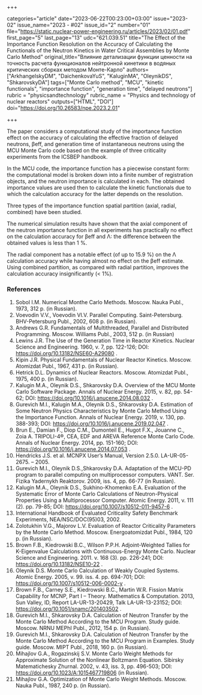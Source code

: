 +++

categories="article"
date="2023-06-22T00:23:00+03:00"
issue="2023-02"
issue_name="2023 - #02"
issue_id="2"
number="01"
file="https://static.nuclear-power-engineering.ru/articles/2023/02/01.pdf"
first_page="5"
last_page="13"
udc="621.039.51"
title="The Effect of the Importance Function Resolution on the Accuracy of Calculating the Functionals of the Neutron Kinetics in Water Critical Assemblies by Monte Carlo Method"
original_title="Влияние детализации функции ценности на точность расчета функционалов нейтронной кинетики в водяных критических сборках методом Монте-Карло"
authors=["ArkhangelskyDM", "DaichenkovaYuS", "KaluginMA", "OleynikDS", "ShkarovskyDA"]
tags=["Monte Carlo method", "MCU", "kinetic functionals", "importance function", "generation time", "delayed neutrons"]
rubric = "physicsandtechnology"
rubric_name = "Physics and technology of nuclear reactors"
outputs=["HTML", "DOI"]
doi="https://doi.org/10.26583/npe.2023.2.01"

+++

The paper considers a computational study of the importance function effect on the accuracy of calculating the effective fraction of delayed neutrons, βeff, and generation time of instantaneous neutrons using the MCU Monte Carlo code based on the example of three criticality experiments from the ICSBEP handbook.

In the MCU code, the importance function has a piecewise constant form: the computational model is broken down into a finite number of registration objects, and the neutron importance is calculated in each. The obtained importance values are used then to calculate the kinetic functionals due to which the calculation accuracy for the latter depends on the resolution.

Three types of the importance function spatial partition (axial, radial, combined) have been studied.

The numerical simulation results have shown that the axial component of the neutron importance function in all experiments has practically no effect on the calculation accuracy for βeff and Λ: the difference between the obtained values is less than 1 %.

The radial component has a notable effect (of up to 15.9 %) on the Λ calculation accuracy while having almost no effect on the βeff estimate. Using combined partition, as compared with radial partition, improves the calculation accuracy insignificantly (< 1%).

### References

1. Sobol I.М. Numerical Monthe Carlo Methods. Мoscow. Nauka Publ., 1973, 312 p. (in Russian).
2. Voevodin V.V., Voevodin Vl.V. Parallel Computing. Saint-Petersburg. BHV-Petersburg Publ., 2002, 608 p. (in Russian).
3. Andrews G.R. Fundamentals of Multithreaded, Parallel and Distributed Programming. Moscow. Williams Publ., 2003, 512 p. (in Russian)
4. Lewins J.R. The Use of the Generation Time in Reactor Kinetics. Nuclear Science and Engineering. 1960, v. 7, pp. 122-126; DOI: https://doi.org/10.13182/NSE60-A29080 .
5. Kipin J.R. Physical Fundamentals of Nuclear Reactor Kinetics. Мoscow. Atomizdat Publ., 1967, 431 p. (in Russian).
6. Hetrick D.L. Dynamics of Nuclear Reactors. Мoscow. Atomizdat Publ., 1975, 400 p. (in Russian).
7. Kalugin M.A., Oleynik D.S., Shkarovsky D.A. Overview of the MCU Monte Carlo Software Package. Annals of Nuclear Energy. 2015, v. 82, pp. 54-62; DOI: https://doi.org/10.1016/j.anucene.2014.08.032 .
8. Gurevich M.I., Kalugin M.A., Oleynik D.S., Shkarovsky D.A. Estimation of Some Neutron Physics Characteristics by Monte Carlo Method Using the Importance Function. Annals of Nuclear Energy. 2019, v. 130, pp. 388-393; DOI: https://doi.org/10.1016/j.anucene.2019.02.047 .
9. Brun E., Damian F., Diop C.M., Dumonteil E., Hugot F.X., Jouanne C., Zoia A. TRIPOLI-4®, CEA, EDF and AREVA Reference Monte Carlo Code. Annals of Nuclear Energy. 2014, pp. 151-160; DOI: https://doi.org/10.1016/j.anucene.2014.07.053 .
10. Hendricks J.S. et al. MCNPX User’s Manual, Version 2.5.0. LA-UR-05-2675. – 2005.
11. Gurevich M.I., Oleynik D.S.,Shkarovsky D.A. Adaptation of the MCU-PD program to parallel computing on multiprocessor computers. VANT. Ser. Fizika Yadernykh Reaktorov. 2009, iss. 4, pp. 66-77 (in Russian).
12. Kalugin M.A., Oleynik D.S., Sukhino-Khomenko E.A. Evaluation of the Systematic Error of Monte Carlo Calculations of Neutron-Physical Properties Using a Multiprocessor Computer. Atomic Energy. 2011, v. 111 (2). pp. 79-85; DOI: https://doi.org/10.1007/s10512-011-9457-6 .
13. International Handbook of Evaluated Criticality Safety Benchmark Experiments, NEA/NSC/DOC(95)03, 2002.
14. Zolotukhin V.G., Majorov L.V. Evaluation of Reactor Criticality Parameters by the Monte Carlo Method. Moscow. Energoatomizdat Publ., 1984, 120 p. (in Russian).
15. Brown F.B., Kiedrowski B.C., Wilson P.P.H. Adjoint-Weighted Tallies for K-Eigenvalue Calculations with Continuous-Energy Monte Carlo. Nuclear Science and Engineering. 2011. v. 168 (3). pp. 226-241; DOI: https://doi.org/10.13182/NSE10-22 .
16. Oleynik D.S. Monte Carlo Calculation of Weakly Coupled Systems. Atomic Energy. 2005, v. 99. iss. 4. pp. 694-701; DOI: https://doi.org/10.1007/s10512-006-0002-y .
17. Brown F.B., Carney S.E., Kiedrowski B.C., Martin W.R. Fission Matrix Capability for MCNP, Part I – Theory. Mathematics & Computation. 2013, Sun Valley, ID, Report LA-UR-13-20429, Talk LA-UR-13-23152; DOI: https://doi.org/10.1051/snamc/201403502 .
18. Gurevich M.I., Shkarovsky D.A. Calculation of Neutron Transfer by the Monte Carlo Method According to the MCU Program. Study guide. Moscow. NRNU MEPhI Publ., 2012, 154 p. (in Russian).
19. Gurevich M.I., Shkarovsky D.A. Calculation of Neutron Transfer by the Monte Carlo Method According to the MCU Program in Examples. Study guide. Moscow. MIPT Publ., 2018, 160 p. (in Russian).
20. Mihajlov G.A., Rogazinskij S.V. Monte Carlo Weight Methods for Approximate Solution of the Nonlinear Boltzmann Equation. Sibirsky Matematichesky Zhurnal. 2002, v. 43, iss. 3, pp. 496-503; DOI: https://doi.org/10.1023/A:1015467719806 (in Russian).
21. Mihajlov G.A. Optimization of Monte Carlo Weight Methods. Moscow. Nauka Publ., 1987, 240 p. (in Russian).